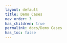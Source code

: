 ```yaml
---
layout: default
title: Demo Cases
nav_order: 3
has_children: true
permalink: docs/Demo Cases
has_toc: false
---
```



